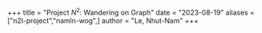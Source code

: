 +++
title = "Project $N^2$: Wandering on Graph"
date = "2023-08-19"
aliases = ["n2l-project","namln-wog",]
author = "Le, Nhut-Nam"
+++